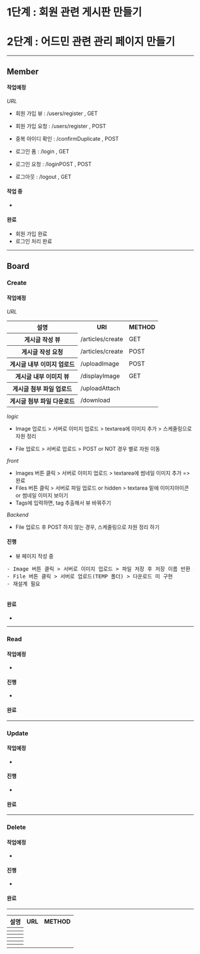 # 1단계 : 회원 관련 게시판 만들기
# 2단계 : 어드민 관련 관리 페이지 만들기

<hr />

## Member

#### 작업예정

*URL*

- 회원 가입 뷰 : /users/register , GET

- 회원 가입 요청 : /users/register , POST

- 중복 아이디 확인 : /confirmDuplicate , POST

- 로그인  폼 : /login , GET

- 로그인 요청 : /loginPOST , POST

- 로그아웃 : /logout , GET


 


#### 작업 중

- 


#### 완료

- 회원 가입 완료
- 로그인 처리 완료


<hr />


## Board


### Create

#### 작업예정

*URL*

<table>
	<tr>
		<th>설명</th> <th>URI</th> <th>METHOD</th>
	</tr>
	<tr>
		<th>게시글 작성 뷰</th>
		<td>/articles/create</td>
		<td>GET</td>
	</tr>
	<tr>
		<th>게시글 작성 요청</th>
		<td>/articles/create</td>
		<td>POST</td>
	</tr>
	<tr>
		<th>게시글 내부 이미지 업로드</th>
		<td>/uploadImage</td>
		<td>POST</td>
	</tr>
	<tr>
		<th>게시글 내부 이미지 뷰</th>
		<td>/displayImage</td>
		<td>GET</td>
	</tr>
	<tr>
		<th>게시글 첨부 파일 업로드 </th>
		<td>/uploadAttach</td>
		<td></td>
	</tr>
	<tr>
		<th>게시글 첨부 파일 다운로드</th>
		<td>/download</td>
		<td> </td>
	</tr>	
</table>



*logic*

- Image 업로드 > 서버로 이미지 업로드 > textarea에 이미지 추가 > 스케줄링으로 자원 정리

- File 업로드 > 서버로 업로드 > POST or NOT 경우 별로 자원 이동
  


*front*

- Images 버튼 클릭 > 서버로 이미지 업로드 > textarea에 썸네일 이미지 추가 => 완료
- Files 버튼 클릭 > 서버로 파일 업로드 or hidden > textarea 밑에 이미지아이콘 or 썸네일 이미지 보이기
- Tags에 입력하면, tag 추출해서 뷰 바꿔주기

*Backend*
 
- File 업로드 후 POST 하지 않는 경우, 스케줄링으로 자원 정리 하기


#### 진행

- 뷰 페이지 작성 중
<pre>
- Image 버튼 클릭 > 서버로 이미지 업로드 > 파일 저장 후 저장 이름 반환 > text area에 url 로 이미지 보이기 완료
- File 버튼 클릭 > 서버로 업로드(TEMP 폴더) > 다운로드 미 구현
- 재설계 필요

</pre>




#### 완료

-


<hr />

### Read

#### 작업예정

-


#### 진행

- 



#### 완료


<hr />


### Update

#### 작업예정

-


#### 진행

- 



#### 완료



<hr />

### Delete

#### 작업예정

-


#### 진행

- 



#### 완료


<hr />




<table>
	<tr>
		<th>설명</th> <th>URL</th> <th>METHOD</th>
	</tr>
	<tr>
		<th></th>
		<td></td>
		<td></td>
	</tr>
	<tr>
		<th></th>
		<td></td>
		<td></td>
	</tr>
	<tr>
		<th></th>
		<td></td>
		<td></td>
	</tr>
	<tr>
		<th></th>
		<td></td>
		<td></td>
	</tr>
	<tr>
		<th></th>
		<td></td>
		<td></td>
	</tr>
	<tr>
		<th></th>
		<td></td>
		<td></td>
	</tr>
</table>	